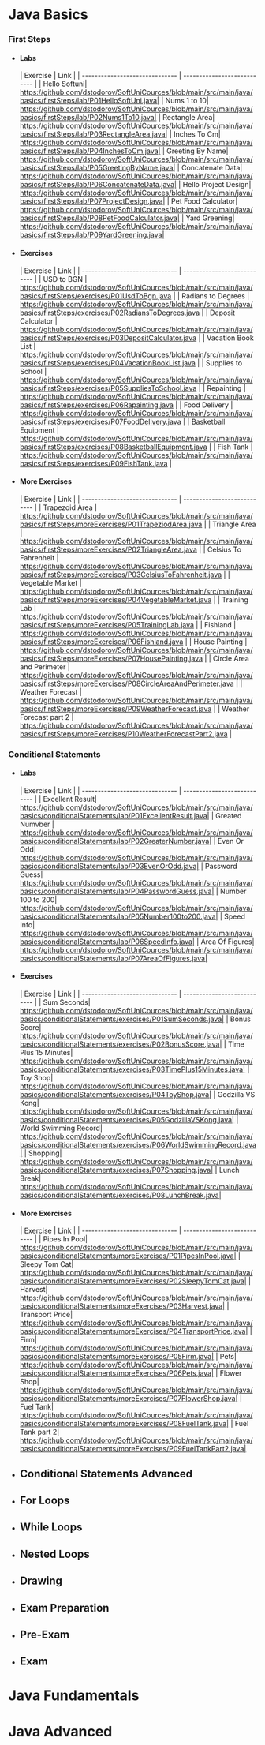 # Java Basics

### First Steps
- ####  Labs
  | Exercise                           | Link                        |
      | ------------------------------     | --------------------------- |
  | Hello Softuni| https://github.com/dstodorov/SoftUniCources/blob/main/src/main/java/basics/firstSteps/lab/P01HelloSoftUni.java|
  | Nums 1 to 10| https://github.com/dstodorov/SoftUniCources/blob/main/src/main/java/basics/firstSteps/lab/P02Nums1To10.java|
  | Rectangle Area| https://github.com/dstodorov/SoftUniCources/blob/main/src/main/java/basics/firstSteps/lab/P03RectangleArea.java|
  | Inches To Cm| https://github.com/dstodorov/SoftUniCources/blob/main/src/main/java/basics/firstSteps/lab/P04InchesToCm.java|
  | Greeting By Name| https://github.com/dstodorov/SoftUniCources/blob/main/src/main/java/basics/firstSteps/lab/P05GreetingByName.java|
  | Concatenate Data| https://github.com/dstodorov/SoftUniCources/blob/main/src/main/java/basics/firstSteps/lab/P06ConcatenateData.java|
  | Hello Project Design| https://github.com/dstodorov/SoftUniCources/blob/main/src/main/java/basics/firstSteps/lab/P07ProjectDesign.java|
  | Pet Food Calculator| https://github.com/dstodorov/SoftUniCources/blob/main/src/main/java/basics/firstSteps/lab/P08PetFoodCalculator.java|
  | Yard Greening| https://github.com/dstodorov/SoftUniCources/blob/main/src/main/java/basics/firstSteps/lab/P09YardGreening.java|
- #### Exercises
  | Exercise                           | Link                        |
      | ------------------------------     | --------------------------- |
  | USD to BGN | https://github.com/dstodorov/SoftUniCources/blob/main/src/main/java/basics/firstSteps/exercises/P01UsdToBgn.java |
  | Radians to Degrees | https://github.com/dstodorov/SoftUniCources/blob/main/src/main/java/basics/firstSteps/exercises/P02RadiansToDegrees.java |
  | Deposit Calculator | https://github.com/dstodorov/SoftUniCources/blob/main/src/main/java/basics/firstSteps/exercises/P03DepositCalculator.java |
  | Vacation Book List | https://github.com/dstodorov/SoftUniCources/blob/main/src/main/java/basics/firstSteps/exercises/P04VacationBookList.java |
  | Supplies to School | https://github.com/dstodorov/SoftUniCources/blob/main/src/main/java/basics/firstSteps/exercises/P05SuppliesToSchool.java |
  | Repainting | https://github.com/dstodorov/SoftUniCources/blob/main/src/main/java/basics/firstSteps/exercises/P06Rapainting.java |
  | Food Delivery | https://github.com/dstodorov/SoftUniCources/blob/main/src/main/java/basics/firstSteps/exercises/P07FoodDelivery.java |
  | Basketball Equipment | https://github.com/dstodorov/SoftUniCources/blob/main/src/main/java/basics/firstSteps/exercises/P08BasketballEquipment.java |
  | Fish Tank | https://github.com/dstodorov/SoftUniCources/blob/main/src/main/java/basics/firstSteps/exercises/P09FishTank.java |
- #### More Exercises
  | Exercise                           | Link                        |
      | ------------------------------     | --------------------------- |
  | Trapezoid Area | https://github.com/dstodorov/SoftUniCources/blob/main/src/main/java/basics/firstSteps/moreExercises/P01TrapeziodArea.java |
  | Triangle Area | https://github.com/dstodorov/SoftUniCources/blob/main/src/main/java/basics/firstSteps/moreExercises/P02TriangleArea.java |
  | Celsius To Fahrenheit | https://github.com/dstodorov/SoftUniCources/blob/main/src/main/java/basics/firstSteps/moreExercises/P03CelsiusToFahrenheit.java |
  | Vegetable Market | https://github.com/dstodorov/SoftUniCources/blob/main/src/main/java/basics/firstSteps/moreExercises/P04VegetableMarket.java |
  | Training Lab | https://github.com/dstodorov/SoftUniCources/blob/main/src/main/java/basics/firstSteps/moreExercises/P05TrainingLab.java |
  | Fishland | https://github.com/dstodorov/SoftUniCources/blob/main/src/main/java/basics/firstSteps/moreExercises/P06Fishland.java |
  | House Painting | https://github.com/dstodorov/SoftUniCources/blob/main/src/main/java/basics/firstSteps/moreExercises/P07HousePainting.java |
  | Circle Area and Perimeter | https://github.com/dstodorov/SoftUniCources/blob/main/src/main/java/basics/firstSteps/moreExercises/P08CircleAreaAndPerimeter.java |
  | Weather Forecast | https://github.com/dstodorov/SoftUniCources/blob/main/src/main/java/basics/firstSteps/moreExercises/P09WeatherForecast.java |
  | Weather Forecast part 2 | https://github.com/dstodorov/SoftUniCources/blob/main/src/main/java/basics/firstSteps/moreExercises/P10WeatherForecastPart2.java |

### Conditional Statements
- ####  Labs
  | Exercise                           | Link                        |
      | ------------------------------     | --------------------------- |
  | Excellent Result| https://github.com/dstodorov/SoftUniCources/blob/main/src/main/java/basics/conditionalStatements/lab/P01ExcellentResult.java|
  | Greated Numvber | https://github.com/dstodorov/SoftUniCources/blob/main/src/main/java/basics/conditionalStatements/lab/P02GreaterNumber.java|
  | Even Or Odd| https://github.com/dstodorov/SoftUniCources/blob/main/src/main/java/basics/conditionalStatements/lab/P03EvenOrOdd.java|
  | Password Guess| https://github.com/dstodorov/SoftUniCources/blob/main/src/main/java/basics/conditionalStatements/lab/P04PasswordGuess.java|
  | Number 100 to 200| https://github.com/dstodorov/SoftUniCources/blob/main/src/main/java/basics/conditionalStatements/lab/P05Number100to200.java|
  | Speed Info| https://github.com/dstodorov/SoftUniCources/blob/main/src/main/java/basics/conditionalStatements/lab/P06SpeedInfo.java|
  | Area Of Figures| https://github.com/dstodorov/SoftUniCources/blob/main/src/main/java/basics/conditionalStatements/lab/P07AreaOfFigures.java|
- ####  Exercises
  | Exercise                           | Link                        |
      | ------------------------------     | --------------------------- |
  | Sum Seconds| https://github.com/dstodorov/SoftUniCources/blob/main/src/main/java/basics/conditionalStatements/exercises/P01SumSeconds.java|
  | Bonus Score| https://github.com/dstodorov/SoftUniCources/blob/main/src/main/java/basics/conditionalStatements/exercises/P02BonusScore.java|
  | Time Plus 15 Minutes| https://github.com/dstodorov/SoftUniCources/blob/main/src/main/java/basics/conditionalStatements/exercises/P03TimePlus15Minutes.java|
  | Toy Shop| https://github.com/dstodorov/SoftUniCources/blob/main/src/main/java/basics/conditionalStatements/exercises/P04ToyShop.java|
  | Godzilla VS Kong| https://github.com/dstodorov/SoftUniCources/blob/main/src/main/java/basics/conditionalStatements/exercises/P05GodzillaVSKong.java|
  | World Swimming Record| https://github.com/dstodorov/SoftUniCources/blob/main/src/main/java/basics/conditionalStatements/exercises/P06WorldSwimmingRecord.java|
  | Shopping| https://github.com/dstodorov/SoftUniCources/blob/main/src/main/java/basics/conditionalStatements/exercises/P07Shopping.java|
  | Lunch Break| https://github.com/dstodorov/SoftUniCources/blob/main/src/main/java/basics/conditionalStatements/exercises/P08LunchBreak.java|
- ####  More Exercises
  | Exercise                           | Link                        |
      | ------------------------------     | --------------------------- |
  | Pipes In Pool| https://github.com/dstodorov/SoftUniCources/blob/main/src/main/java/basics/conditionalStatements/moreExercises/P01PipesInPool.java|
  | Sleepy Tom Cat| https://github.com/dstodorov/SoftUniCources/blob/main/src/main/java/basics/conditionalStatements/moreExercises/P02SleepyTomCat.java|
  | Harvest| https://github.com/dstodorov/SoftUniCources/blob/main/src/main/java/basics/conditionalStatements/moreExercises/P03Harvest.java|
  | Transport Price| https://github.com/dstodorov/SoftUniCources/blob/main/src/main/java/basics/conditionalStatements/moreExercises/P04TransportPrice.java|
  | Firm| https://github.com/dstodorov/SoftUniCources/blob/main/src/main/java/basics/conditionalStatements/moreExercises/P05Firm.java|
  | Pets| https://github.com/dstodorov/SoftUniCources/blob/main/src/main/java/basics/conditionalStatements/moreExercises/P06Pets.java|
  | Flower Shop| https://github.com/dstodorov/SoftUniCources/blob/main/src/main/java/basics/conditionalStatements/moreExercises/P07FlowerShop.java|
  | Fuel Tank| https://github.com/dstodorov/SoftUniCources/blob/main/src/main/java/basics/conditionalStatements/moreExercises/P08FuelTank.java|
  | Fuel Tank part 2| https://github.com/dstodorov/SoftUniCources/blob/main/src/main/java/basics/conditionalStatements/moreExercises/P09FuelTankPart2.java|
- ## Conditional Statements Advanced
- ## For Loops
- ## While Loops
- ## Nested Loops
- ## Drawing
- ## Exam Preparation
- ## Pre-Exam
- ## Exam
# Java Fundamentals
# Java Advanced

